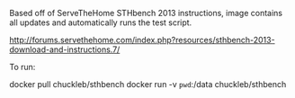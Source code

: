 Based off of ServeTheHome STHbench 2013 instructions, image contains all updates and automatically runs the test script.

http://forums.servethehome.com/index.php?resources/sthbench-2013-download-and-instructions.7/

To run:

docker pull chuckleb/sthbench
docker run -v `pwd`:/data chuckleb/sthbench
